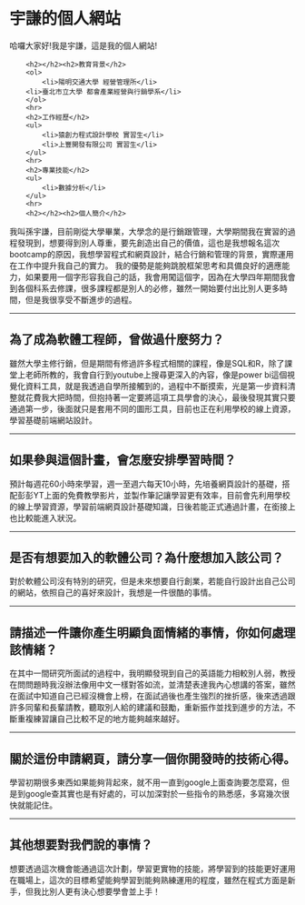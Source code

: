 <html lang="zh-tw">
    <head>
        <meta charset="UTF-8">
        <title>孫宇謙的個人網站</title>
    </head>
    <body>
        <h1>宇謙的個人網站</h1>
        <P>哈囉大家好!我是宇謙，這是我的個人網站!</P>
      
        
        <h2></h2><h2>教育背景</h2>
        <ol>
            <li>陽明交通大學 經營管理所</li>
        <li>臺北市立大學 都會產業經營與行銷學系</li>
        </ol>
        <hr>
        <h2>工作經歷</h2>
        <ul>
            <li>猿創力程式設計學校 實習生</li>
            <li>上豐開發有限公司 實習生</li>
        </ul>
        <hr>
        <h2>專業技能</h2>
        <ul>
            <li>數據分析</li>
        </ul>
        <hr>
        <h2></h2><h2>個人簡介</h2>
       
<P>我叫孫宇謙，目前剛從大學畢業，大學念的是行銷跟管理，大學期間我在實習的過程發現到，想要得到別人尊重，要先創造出自己的價值，這也是我想報名這次bootcamp的原因，我想學習程式和網頁設計，結合行銷和管理的背景，實際運用在工作中提升我自己的實力。
我的優勢是能夠跳脫框架思考和具備良好的適應能力，如果要用一個字形容我自己的話，我會用闖這個字，因為在大學四年期間我會到各個科系去修課，很多課程都是別人的必修，雖然一開始要付出比別人更多時間，但是我很享受不斷進步的過程。</P>
<hr>
        <h2></h2><h2>為了成為軟體工程師，曾做過什麼努力？</h2>
       
<P>雖然大學主修行銷，但是期間有修過許多程式相關的課程，像是SQL和R，除了課堂上老師所教的，我會自行到youtube上搜尋更深入的內容，像是power bi這個視覺化資料工具，就是我透過自學所接觸到的，過程中不斷摸索，光是第一步資料清整就花費我大把時間，但抱持著一定要將這項工具學會的決心，最後發現其實只要通過第一步，後面就只是套用不同的圖形工具，目前也正在利用學校的線上資源，學習基礎前端網站設計。</P>
 <hr>
        <h2></h2><h2>如果參與這個計畫，會怎麼安排學習時間？</h2>
   
<P>預計每週花60小時來學習，週一至週六每天10小時，先培養網頁設計的基礎，搭配彭彭YT上面的免費教學影片，並製作筆記讓學習更有效率，目前會先利用學校的線上學習資源，學習前端網頁設計基礎知識，日後若能正式通過計畫，在銜接上也比較能進入狀況。</P>     
 <hr>
        <h2></h2><h2>是否有想要加入的軟體公司？為什麼想加入該公司？</h2>
      
<P>對於軟體公司沒有特別的研究，但是未來想要自行創業，若能自行設計出自己公司的網站，依照自己的喜好來設計，我想是一件很酷的事情。</P>            
<hr>
        <h2></h2><h2>請描述一件讓你產生明顯負面情緒的事情，你如何處理該情緒？</h2>
     
<P>在其中一間研究所面試的過程中，我明顯發現到自己的英語能力相較別人弱，教授在問問題時我沒辦法像用中文一樣對答如流，並清楚表達我內心想講的答案，雖然在面試中知道自己已經沒機會上榜，在面試過後也產生強烈的挫折感，後來透過跟許多同輩和長輩請教，聽取別人給的建議和鼓勵，重新振作並找到進步的方法，不斷重複練習讓自己比較不足的地方能夠越來越好。</P>           
<hr>
        <h2></h2><h2>關於這份申請網頁，請分享一個你開發時的技術心得。</h2>
      
<P>學習初期很多東西如果能夠背起來，就不用一直到google上面查詢要怎麼寫，但是到google查其實也是有好處的，可以加深對於一些指令的熟悉感，多寫幾次很快就能記住。</P>       
<hr>
        <h2></h2><h2>其他想要對我們說的事情？</h2>

<P>想要透過這次機會能通過這次計劃，學習更實物的技能，將學習到的技能更好運用在職場上，這次的目標希望能夠學習到能夠熟練運用的程度，雖然在程式方面是新手，但我比別人更有決心想要學會並上手！</P>     
   
    
    
    
    
    
    
    
